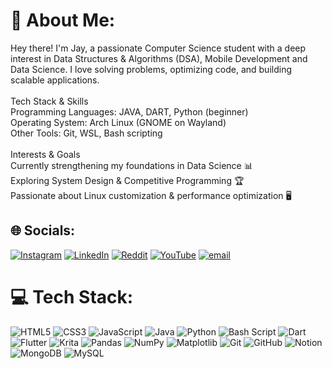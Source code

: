 # 💫 About Me:
Hey there! I'm Jay, a passionate Computer Science student with a deep interest in Data Structures & Algorithms (DSA), Mobile Development and Data Science. I love solving problems, optimizing code, and building scalable applications.<br><br>Tech Stack & Skills<br>Programming Languages: JAVA, DART, Python (beginner)<br>Operating System: Arch Linux (GNOME on Wayland)<br>Other Tools: Git, WSL, Bash scripting<br><br>Interests & Goals<br>Currently strengthening my foundations in Data Science 📊<br>Exploring System Design & Competitive Programming 🏆<br>Passionate about Linux customization & performance optimization 🖥️


## 🌐 Socials:
[![Instagram](https://img.shields.io/badge/Instagram-%23E4405F.svg?logo=Instagram&logoColor=white)](https://instagram.com/jaybhakre_ig) [![LinkedIn](https://img.shields.io/badge/LinkedIn-%230077B5.svg?logo=linkedin&logoColor=white)](https://linkedin.com/in/jay-bhakre) [![Reddit](https://img.shields.io/badge/Reddit-%23FF4500.svg?logo=Reddit&logoColor=white)](https://reddit.com/user/u/witcher_gamer ) [![YouTube](https://img.shields.io/badge/YouTube-%23FF0000.svg?logo=YouTube&logoColor=white)](https://www.youtube.com/@jaybhakrevlogs) [![email](https://img.shields.io/badge/Email-D14836?logo=gmail&logoColor=white)](mailto:jaybhakre@gmail.com) 

# 💻 Tech Stack:
![HTML5](https://img.shields.io/badge/html5-%23E34F26.svg?style=for-the-badge&logo=html5&logoColor=white) ![CSS3](https://img.shields.io/badge/css3-%231572B6.svg?style=for-the-badge&logo=css3&logoColor=white) ![JavaScript](https://img.shields.io/badge/javascript-%23323330.svg?style=for-the-badge&logo=javascript&logoColor=%23F7DF1E) ![Java](https://img.shields.io/badge/java-%23ED8B00.svg?style=for-the-badge&logo=openjdk&logoColor=white) ![Python](https://img.shields.io/badge/python-3670A0?style=for-the-badge&logo=python&logoColor=ffdd54) ![Bash Script](https://img.shields.io/badge/bash_script-%23121011.svg?style=for-the-badge&logo=gnu-bash&logoColor=white) ![Dart](https://img.shields.io/badge/dart-%230175C2.svg?style=for-the-badge&logo=dart&logoColor=white) ![Flutter](https://img.shields.io/badge/Flutter-%2302569B.svg?style=for-the-badge&logo=Flutter&logoColor=white) ![Krita](https://img.shields.io/badge/Krita-203759?style=for-the-badge&logo=krita&logoColor=EEF37B) ![Pandas](https://img.shields.io/badge/pandas-%23150458.svg?style=for-the-badge&logo=pandas&logoColor=white) ![NumPy](https://img.shields.io/badge/numpy-%23013243.svg?style=for-the-badge&logo=numpy&logoColor=white) ![Matplotlib](https://img.shields.io/badge/Matplotlib-%23ffffff.svg?style=for-the-badge&logo=Matplotlib&logoColor=black) ![Git](https://img.shields.io/badge/git-%23F05033.svg?style=for-the-badge&logo=git&logoColor=white) ![GitHub](https://img.shields.io/badge/github-%23121011.svg?style=for-the-badge&logo=github&logoColor=white) ![Notion](https://img.shields.io/badge/Notion-%23000000.svg?style=for-the-badge&logo=notion&logoColor=white) ![MongoDB](https://img.shields.io/badge/MongoDB-%234ea94b.svg?style=for-the-badge&logo=mongodb&logoColor=white) ![MySQL](https://img.shields.io/badge/mysql-4479A1.svg?style=for-the-badge&logo=mysql&logoColor=white)

